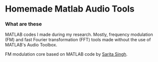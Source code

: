 Homemade Matlab Audio Tools
=====
### What are these
MATLAB codes I made during my research. Mostly, frequency modulation (FM) and fast Fourier transformation (FFT) tools made without the use of MATLAB's Audio Toolbox.

FM modulation core based on MATLAB code by [Sarita Singh](https://github.com/sritasngh).
